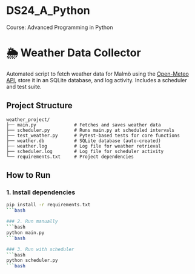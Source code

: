 # DS24_A_Python
Course: Advanced Programming in Python

# 🌦️ Weather Data Collector

Automated script to fetch weather data for Malmö using the [Open-Meteo API](https://open-meteo.com/), store it in an SQLite database, and log activity. Includes a scheduler and test suite.

## Project Structure

```
weather_project/
├── main.py              # Fetches and saves weather data
├── scheduler.py         # Runs main.py at scheduled intervals
├── test_weather.py      # Pytest-based tests for core functions
├── weather.db           # SQLite database (auto-created)
├── weather.log          # Log file for weather retrieval
├── scheduler.log        # Log file for scheduler activity
└── requirements.txt     # Project dependencies
```

## How to Run

### 1. Install dependencies
```bash
pip install -r requirements.txt
```bash

### 2. Run manually
```bash
python main.py
```bash

### 3. Run with scheduler
```bash
python scheduler.py
```bash
